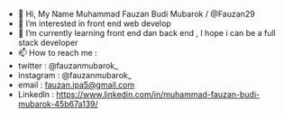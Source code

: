 - 👋 Hi, My Name Muhammad Fauzan Budi Mubarok / @Fauzan29
- 👀 I’m interested in front end web develop
- 🌱 I’m currently learning front end dan back end , I hope i can be a full stack developer
- 📫 How to reach me :
- twitter : @fauzanmubarok_
- instagram : @fauzanmubarok_
- email : fauzan.ipa5@gmail.com
- Linkedln : https://www.linkedin.com/in/muhammad-fauzan-budi-mubarok-45b67a139/

<!---
Fauzan29/Fauzan29 is a ✨ special ✨ repository because its `README.md` (this file) appears on your GitHub profile.
You can click the Preview link to take a look at your changes.
--->
